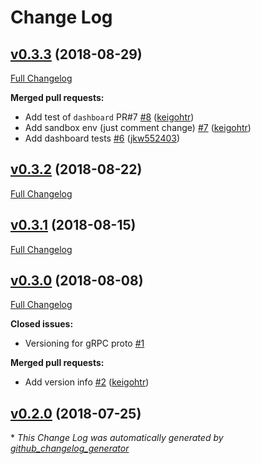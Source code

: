 # Change Log

## [v0.3.3](https://github.com/drucker/drucker-parent/tree/v0.3.3) (2018-08-29)
[Full Changelog](https://github.com/drucker/drucker-parent/compare/v0.3.2...v0.3.3)

**Merged pull requests:**

- Add test of `dashboard` PR\#7 [\#8](https://github.com/drucker/drucker-parent/pull/8) ([keigohtr](https://github.com/keigohtr))
- Add sandbox env \(just comment change\) [\#7](https://github.com/drucker/drucker-parent/pull/7) ([keigohtr](https://github.com/keigohtr))
- Add dashboard tests [\#6](https://github.com/drucker/drucker-parent/pull/6) ([jkw552403](https://github.com/jkw552403))

## [v0.3.2](https://github.com/drucker/drucker-parent/tree/v0.3.2) (2018-08-22)
[Full Changelog](https://github.com/drucker/drucker-parent/compare/v0.3.1...v0.3.2)

## [v0.3.1](https://github.com/drucker/drucker-parent/tree/v0.3.1) (2018-08-15)
[Full Changelog](https://github.com/drucker/drucker-parent/compare/v0.3.0...v0.3.1)

## [v0.3.0](https://github.com/drucker/drucker-parent/tree/v0.3.0) (2018-08-08)
[Full Changelog](https://github.com/drucker/drucker-parent/compare/v0.2.0...v0.3.0)

**Closed issues:**

- Versioning for gRPC proto [\#1](https://github.com/drucker/drucker-parent/issues/1)

**Merged pull requests:**

- Add version info [\#2](https://github.com/drucker/drucker-parent/pull/2) ([keigohtr](https://github.com/keigohtr))

## [v0.2.0](https://github.com/drucker/drucker-parent/tree/v0.2.0) (2018-07-25)


\* *This Change Log was automatically generated by [github_changelog_generator](https://github.com/skywinder/Github-Changelog-Generator)*